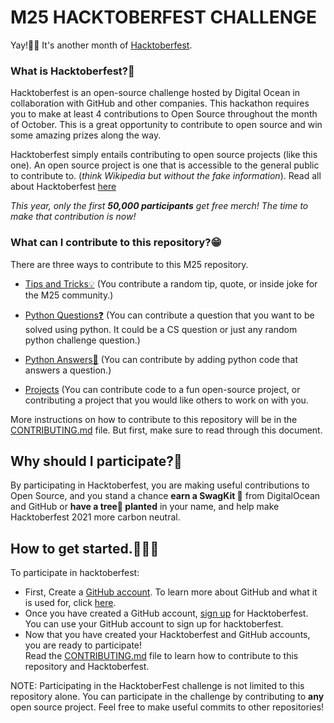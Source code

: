 # M25 HACKTOBERFEST CHALLENGE

Yay!🎉🎉  It's another month of [Hacktoberfest](https://hacktoberfest.digitalocean.com/).

### What is Hacktoberfest?🤔
Hacktoberfest is an open-source challenge hosted by Digital Ocean in collaboration with GitHub and other companies. This hackathon requires you to make at least 4 contributions to Open Source throughout the month of October. This is a great opportunity to contribute to open source and win some amazing prizes along the way.

Hacktoberfest simply entails contributing to open source projects (like this one). An open source project is one that is accessible to the general public to contribute to. (_think Wikipedia but without the fake information_).
Read all about Hacktoberfest [here](https://www.educative.io/blog/everything-to-know-hacktoberfest)

_This year, only the first **50,000 participants** get free merch! The time to make that contribution is now!_

### What can I contribute to this repository?😁
There are three ways to contribute to this M25 repository.

- [Tips and Tricks💡](contributions/Tips_and_tricks.md) (You contribute a random tip, quote, or inside joke for the M25 community.)
- [Python Questions❓](contributions/python-challenges/questions.md) (You can contribute a question that you want to be solved using python. It could be a CS question or just any random python challenge question.)
- [Python Answers🐍](contributions/python-challenges/answers) (You can contribute by adding python code that answers a question.)

- [Projects](contributions/projects) (You can contribute code to a fun open-source project, or contributing a project that you would like others to work on with you.

More instructions on how to contribute to this repository will be in the [CONTRIBUTING.md](CONTRIBUTING.md) file. But first, make sure to read through this document.

## Why should I participate?🤔 
By participating in Hacktoberfest, you are making useful contributions to Open Source, and you stand a chance **earn a SwagKit 👕** from DigitalOcean and GitHub or **have a tree🌲 planted** in your name, and help make Hacktoberfest 2021 more carbon neutral.

## How to get started.🏃🏾‍♀️
To participate in hacktoberfest:

* First, Create a [GitHub account](https://github.com/). To learn more about GitHub and what it is used for, click [here](https://guides.github.com/activities/hello-world/).
* Once you have created a GitHub account, [sign up](https://hacktoberfest.digitalocean.com/) for Hacktoberfest. You can use your GitHub account to sign up for hacktoberfest.
* Now that you have created your Hacktoberfest and GitHub accounts, you are ready to participate!<br/>Read the [CONTRIBUTING.md](CONTRIBUTING.md) file to learn how to contribute to this repository and Hacktoberfest.

NOTE:
Participating in the HacktoberFest challenge is not limited to this repository alone. You can participate in the challenge by contributing to **any** open source project. Feel free to make useful commits to other repositories!